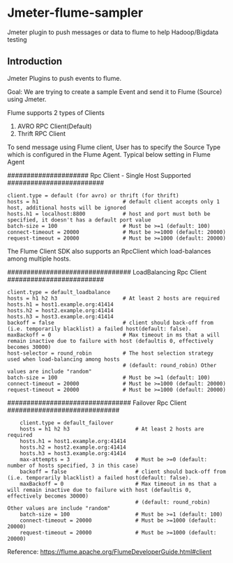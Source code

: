 # Jmeter-flume-sampler
Jmeter plugin to push messages or data to flume to help Hadoop/Bigdata testing

## Introduction
Jmeter Plugins to push events to flume.

Goal:
We are trying to create a sample Event and send it to Flume (Source) using Jmeter. 

Flume supports 2 types of Clients
1. AVRO RPC Client(Default)
2. Thrift RPC Client


To send message using Flume client, User has to specify the Source Type which is configured in the Flume Agent. Typical below setting in Flume Agent

##################### Rpc Client - Single Host Supported #########################

	client.type = default (for avro) or thrift (for thrift)
	hosts = h1                           # default client accepts only 1 host, additional hosts will be ignored
	hosts.h1 = localhost:8800			 # host and port must both be specified, it doesn't has a default port value
	batch-size = 100                     # Must be >=1 (default: 100)
	connect-timeout = 20000              # Must be >=1000 (default: 20000)
	request-timeout = 20000              # Must be >=1000 (default: 20000)

The Flume Client SDK also supports an RpcClient which load-balances among multiple hosts.


################################ LoadBalancing Rpc Client #########################

	client.type = default_loadbalance
	hosts = h1 h2 h3                     # At least 2 hosts are required
	hosts.h1 = host1.example.org:41414
	hosts.h2 = host2.example.org:41414
	hosts.h3 = host3.example.org:41414
	backoff = false                      # client should back-off from (i.e. temporarily blacklist) a failed host(default: false).
	maxBackoff = 0                       # Max timeout in ms that a will remain inactive due to failure with host (defaultis 0, effectively becomes 30000)
	host-selector = round_robin          # The host selection strategy used when load-balancing among hosts
	                                     # (default: round_robin) Other values are include "random"
	batch-size = 100                     # Must be >=1 (default: 100)
	connect-timeout = 20000              # Must be >=1000 (default: 20000)
	request-timeout = 20000              # Must be >=1000 (default: 20000)

################################ Failover Rpc Client #############################

        client.type = default_failover
        hosts = h1 h2 h3                     # At least 2 hosts are required
        hosts.h1 = host1.example.org:41414
        hosts.h2 = host2.example.org:41414
        hosts.h3 = host3.example.org:41414
	    max-attempts = 3                     # Must be >=0 (default: number of hosts specified, 3 in this case)
        backoff = false                      # client should back-off from (i.e. temporarily blacklist) a failed host(default: false).
        maxBackoff = 0                       # Max timeout in ms that a will remain inactive due to failure with host (defaultis 0, effectively becomes 30000) 
                                             # (default: round_robin) Other values are include "random"
        batch-size = 100                     # Must be >=1 (default: 100)
        connect-timeout = 20000              # Must be >=1000 (default: 20000)
        request-timeout = 20000              # Must be >=1000 (default: 20000)


Reference:
https://flume.apache.org/FlumeDeveloperGuide.html#client

